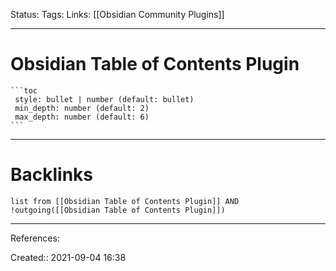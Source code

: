 Status: 
Tags: 
Links: [[Obsidian Community Plugins]]
___
# Obsidian Table of Contents Plugin
````
```toc
 style: bullet | number (default: bullet)
 min_depth: number (default: 2)
 max_depth: number (default: 6)
```
````
___
# Backlinks
```dataview
list from [[Obsidian Table of Contents Plugin]] AND !outgoing([[Obsidian Table of Contents Plugin]])
```
___
References:

Created:: 2021-09-04 16:38
